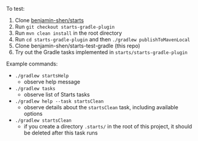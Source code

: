 To test:

1. Clone [benjamin-shen/starts](https://github.com/benjamin-shen/starts)
2. Run `git checkout starts-gradle-plugin`
3. Run `mvn clean install` in the root directory
4. Run `cd starts-gradle-plugin` and then `./gradlew publishToMavenLocal`
5. Clone benjamin-shen/starts-test-gradle (this repo)
6. Try out the Gradle tasks implemented in `starts/starts-gradle-plugin`

Example commands:
- `./gradlew startsHelp`
  - observe help message
- `./gradlew tasks`
  - observe list of Starts tasks
- `./gradlew help --task startsClean`
  - observe details about the `startsClean` task, including available options
- `./gradlew startsClean`
  - if you create a directory `.starts/` in the root of this project, it should be deleted after this task runs
